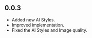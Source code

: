 ## 0.0.3

* Added new AI Styles.
* Improved implementation.
* Fixed the AI Styles and Image quality.
